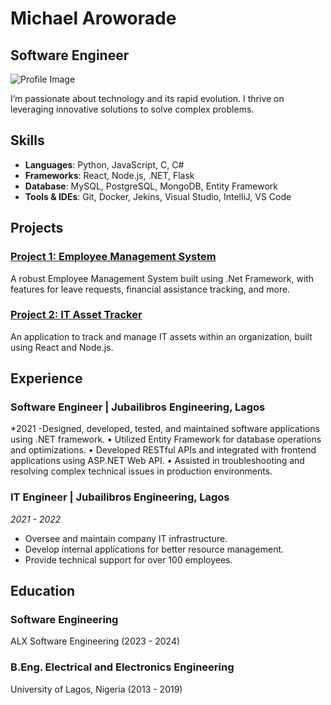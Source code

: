 # Michael Aroworade
## Software Engineer

![Profile Image](https://drive.google.com/file/d/1abf2XUhDQz5ckPJEJsOFkvXe10xBt4er/view?usp=drive_link)

I’m passionate about technology and its rapid evolution. I thrive on leveraging innovative solutions to solve complex problems.

## Skills
- **Languages**: Python, JavaScript, C, C#
- **Frameworks**: React, Node.js, .NET, Flask
- **Database**: MySQL, PostgreSQL, MongoDB, Entity Framework
- **Tools & IDEs**: Git, Docker, Jekins, Visual Studio, IntelliJ, VS Code

## Projects
### [Project 1: Employee Management System]()
A robust Employee Management System built using .Net Framework, with features for leave requests, financial assistance tracking, and more.

### [Project 2: IT Asset Tracker]()
An application to track and manage IT assets within an organization, built using React and Node.js.

## Experience
### Software Engineer | Jubailibros Engineering, Lagos
*2021
-Designed, developed, tested, and maintained software applications using .NET framework.
• Utilized Entity Framework for database operations and optimizations.
• Developed RESTful APIs and integrated with frontend applications using ASP.NET Web API.
• Assisted in troubleshooting and resolving complex technical issues in production environments.

### IT Engineer | Jubailibros Engineering, Lagos
*2021 - 2022*
- Oversee and maintain company IT infrastructure.
- Develop internal applications for better resource management.
- Provide technical support for over 100 employees.

## Education

### Software Engineering
ALX Software Engineering (2023 - 2024)

### B.Eng. Electrical and Electronics Engineering
University of Lagos, Nigeria (2013 - 2019)
<!--
**mikearoworade/mikearoworade** is a ✨ _special_ ✨ repository because its `README.md` (this file) appears on your GitHub profile.

Here are some ideas to get you started:

- 🔭 I’m currently working on ...
- 🌱 I’m currently learning ...
- 👯 I’m looking to collaborate on ...
- 🤔 I’m looking for help with ...
- 💬 Ask me about ...
- 📫 How to reach me: ...
- 😄 Pronouns: ...
- ⚡ Fun fact: ...
-->
